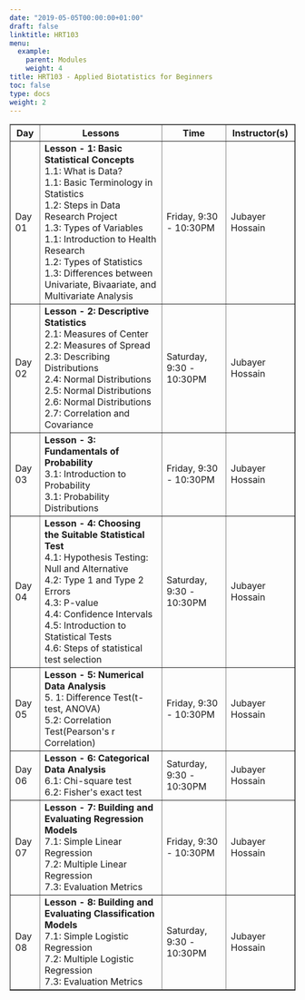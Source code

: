 ```yaml
---
date: "2019-05-05T00:00:00+01:00"
draft: false
linktitle: HRT103
menu:
  example:
    parent: Modules
    weight: 4
title: HRT103 - Applied Biotatistics for Beginners
toc: false
type: docs
weight: 2
---
```


<table border = "1">
        <tr>
            <th style="text-align:center">Day</th>
            <th style="text-align:center">Lessons</th>
            <th style="text-align:center">Time</th>
            <th style="text-align:center">Instructor(s)</th>
        </tr>
        <tr>
           <td>Day 01</td>
           <td>
           <b>Lesson - 1: Basic Statistical Concepts</b> <br>
           1.1: What is Data?<br/>
           1.1: Basic Terminology in Statistics<br/>
           1.2: Steps in Data Research Project<br/>
           1.3: Types of Variables<br/>
           1.1: Introduction to Health Research<br/>
           1.2: Types of Statistics<br>
           1.3: Differences between Univariate, Bivaariate, and Multivariate Analysis<br/>
           </td>
           <td>
            Friday, 9:30 - 10:30PM
           </td>
           <td>Jubayer Hossain</td>
        </tr>
        <tr>
        <td>Day 02 </td>
        <td>
          <b>Lesson - 2: Descriptive Statistics</b> <br>
          2.1: Measures of Center<br/>
          2.2: Measures of Spread<br/>
          2.3: Describing Distributions<br>
          2.4: Normal Distributions<br>
          2.5: Normal Distributions<br>
          2.6: Normal Distributions<br>
          2.7: Correlation and Covariance<br>
        </td>
           <td>Saturday, 9:30 - 10:30PM</td>
           <td>Jubayer Hossain</td>
        </tr>
         <tr>
         <td>Day 03 </td>
         <td>
           <b>Lesson - 3: Fundamentals of Probability</b> <br>
           3.1: Introduction to Probability<br/>
           3.1: Probability Distributions<br/>
         </td>
           <td>Friday, 9:30 - 10:30PM</td>
           <td>Jubayer Hossain</td>
        </tr>
        <tr>
        <td>Day 04 </td>
        <td>
          <b>Lesson - 4: Choosing the Suitable Statistical Test </b> <br>
          4.1: Hypothesis Testing: Null and Alternative<br/>
          4.2: Type 1 and Type 2 Errors<br/>
          4.3: P-value<br/>
          4.4: Confidence Intervals<br>
          4.5: Introduction to Statistical Tests<br>
          4.6: Steps of statistical test selection<br>
        </td>
           <td>Saturday, 9:30 - 10:30PM</td>
           <td>Jubayer Hossain</td>
        </tr>
        <tr>
        <td>Day 05 </td>
        <td>
          <b>Lesson - 5:  Numerical Data Analysis</b> <br>
          5. 1: Difference Test(t-test, ANOVA)<br>
          5.2: Correlation Test(Pearson's r Correlation)<br/>
          </td>
          <td>Friday, 9:30 - 10:30PM</td>
            <td>Jubayer Hossain</td>
        </tr>
        <tr>
        <td>Day 06 </td>
        <td>
          <b>Lesson - 6: Categorical Data Analysis</b> <br>
          6.1: Chi-square test <br>
          6.2: Fisher's exact test<br/>
          </td>
          <td>Saturday, 9:30 - 10:30PM</td>
            <td>Jubayer Hossain</td>
        </tr>
      <tr>
      <td>Day 07 </td>
      <td>
        <b>Lesson - 7: Building and Evaluating Regression Models</b> <br>
        7.1: Simple Linear Regression<br>
        7.2: Multiple Linear Regression<br/>
        7.3: Evaluation Metrics<br/>
        </td>
            <td>Friday, 9:30 - 10:30PM</td>
            <td>Jubayer Hossain</td>
      </tr>
      <tr>
      <td>Day 08 </td>
      <td>
        <b>Lesson - 8: Building and Evaluating Classification Models</b> <br>
        7.1: Simple Logistic Regression<br>
        7.2: Multiple Logistic Regression<br/>
        7.3: Evaluation Metrics<br/>
        </td>
            <td>Saturday, 9:30 - 10:30PM</td>
            <td>Jubayer Hossain</td>
      </tr>
 </table>
